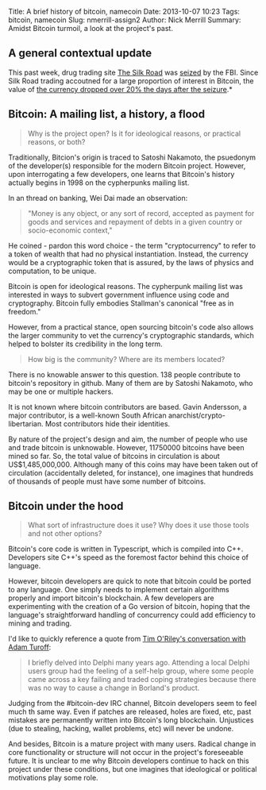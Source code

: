 Title: A brief history of bitcoin, namecoin
Date: 2013-10-07 10:23
Tags: bitcoin, namecoin
Slug: nmerrill-assign2
Author: Nick Merrill
Summary: Amidst Bitcoin turmoil, a look at the project's past.

## A general contextual update
This past week, drug trading site [The Silk Road](http://en.wikipedia.org/wiki/The_Silk_Road) was [seized](http://gizmodo.com/bitcoin-seized-from-silk-road-is-in-a-highly-prankable-1441808572) by the FBI. Since Silk Road trading accoutned for a large proportion of interest in Bitcoin, the value of [the currency dropped over 20% the days after the seizure](http://arstechnica.com/information-technology/2013/10/amid-silk-road-uncertainty-bitcoin-value-drops-over-20-in-3-hours/).* 

## Bitcoin: A mailing list, a history, a flood
> Why is the project open? Is it for ideological reasons, or practical reasons, or both?

Traditionally, Bitcion's origin is traced to Satoshi Nakamoto, the psuedonym of the developer(s) responsible for the modern Bitcoin project. However, upon interrogating a few developers, one learns that Bitcoin's history actually begins in 1998 on the cypherpunks mailing list. 

In an thread on banking, Wei Dai made an observation:

>  "Money is any object, or any sort of record, accepted as payment for goods and services and repayment of debts in a given country or socio-economic context,"

He coined - pardon this word choice - the term "cryptocurrency" to refer to a token of wealth that had no physical instantiation. Instead, the currency would be a cryptographic token that is assured, by the laws of physics and computation, to be unique. 

Bitcoin is open for ideological reasons. The cypherpunk mailing list was interested in ways to subvert government influence using code and cryptography. Bitcoin fully embodies Stallman's canonical "free as in freedom." 

However, from a practical stance, open sourcing bitcoin's code also allows the larger community to vet the currency's cryptographic standards, which helped to bolster its credibility in the long term. 

> How big is the community? Where are its members located? 

There is no knowable answer to this question. 138 people contribute to bitcoin's repository in github. Many of them are by Satoshi Nakamoto, who may be one or multiple hackers.

It is not known where bitcoin contributors are based. Gavin Andersson, a major contributor, is a well-known South African anarchist/crypto-libertarian. Most contributors hide their identities.

By nature of the project's design and aim, the number of people who use and trade bitcoin is unknowable. However, 11750000 bitcoins have been mined so far. So, the total value of bitcoins in circulation is about US$1,485,000,000. Although many of this coins may have been taken out of circulation (accidentally deleted, for instance), one imagines that hundreds of thousands of people must have some number of bitcoins.

## Bitcoin under the hood
> What sort of infrastructure does it use? Why does it use those tools and not other options?

Bitcoin's core code is written in Typescript, which is compiled into C++. Developers site C++'s speed as the foremost factor behind this choice of language.

However, bitcoin developers are quick to note that bitcoin could be ported to any language. One simply needs to implement certain algorithms properly and import bitcoin's blockchain. A few developers are experimenting with the creation of a Go version of bitcoin, hoping that the language's straightforward handling of concurrency could add efficiency to mining and trading.

I'd like to quickly reference a quote from [Tim O'Riley's conversation with Adam Turoff](http://oreillynet.com/lpt/wlg/3017):

> I briefly delved into Delphi many years ago. Attending a local Delphi users group had the feeling of a self-help group, where some people came across a key failing and traded coping strategies because there was no way to cause a change in Borland's product.

Judging from the #bitcoin-dev IRC channel, Bitcoin developers seem to feel much th same way. Even if patches are released, holes are fixed, etc, past mistakes are permanently written into Bitcoin's long blockchain. Unjustices (due to stealing, hacking, wallet problems, etc) will never be undone. 

And besides, Bitcoin is a mature project with many users. Radical change in core functionality or structure will not occur in the project's foreseeable future. It is unclear to me why Bitcoin developers continue to hack on this project under these conditions, but one imagines that ideological or political motivations play some role.


